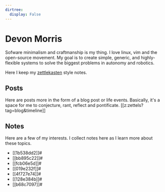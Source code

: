 ```yaml
---
dirtree:
  display: False
---
```

# Devon Morris

Sofware minimalism and craftmanship is my thing. I love linux, vim and the
open-source movement. My goal is to create simple, generic, and highly-flexible
systems to solve the biggest problems in autonomy and robotics.

Here I keep my [zettlekasten](https://neuron.zettel.page/zettelkasten) style
notes.

## Posts
Here are posts more in the form of a blog post or life events. Basically, it's
a space for me to conjecture, rant, reflect and pontificate.
[[z:zettels?tag=blog&timeline]]

## Notes
Here are a few of my interests. I collect notes here as I learn more about these
topics.
* [[1b538dd2]]#
* [[bb895c22]]#
* [[fcb06e5d]]#
* [[019e232f]]#
* [[4f727e74]]#
* [[128e384b]]#
* [[b68c7097]]#
